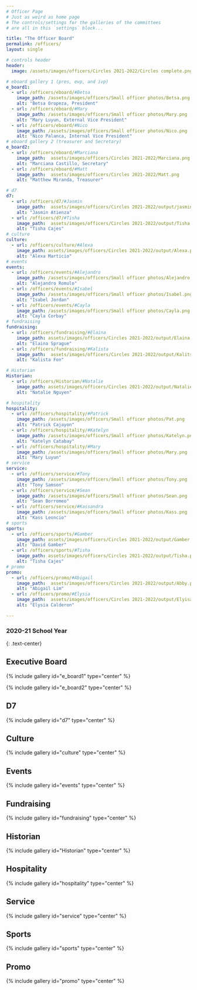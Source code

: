 ```yaml
---
# Officer Page
# Just as weird as home page
# The controls/settings for the galleries of the committees
# are all in this `settings` block...

title: "The Officer Board"
permalink: /officers/
layout: single

# controls header
header:
  image: /assets/images/officers/Circles 2021-2022/Circles complete.png

# eboard gallery 1 (pres, evp, and ivp)
e_board1:
  - url: /officers/eboard/#Betsa
    image_path: /assets/images/officers/Small officer photos/Betsa.png
    alt: "Betsa Oropeza, President"
  - url: /officers/eboard/#Mary
    image_path: /assets/images/officers/Small officer photos/Mary.png
    alt: "Mary Luyun, External Vice President"
  - url: /officers/eboard/#Nico
    image_path: /assets/images/officers/Small officer photos/Nico.png
    alt: "Nico Palanca, Internal Vice President"
# eboard gallery 2 (treasurer and Secretary)
e_board2:
  - url: /officers/eboard/#Marciana
    image_path:  assets/images/officers/Circles 2021-2022/Marciana.png
    alt: "Marciana Castillo, Secretary"
  - url: /officers/eboard/#Matt
    image_path:  assets/images/officers/Circles 2021-2022/Matt.png
    alt: "Matthew Miranda, Treasurer"

# d7
d7:
  - url: /officers/d7/#Jasmin
    image_path:  assets/images/officers/Circles 2021-2022/output/jasmin.png
    alt: "Jasmin Atienza"
  - url: /officers/d7/#Tisha
    image_path:  assets/images/officers/Circles 2021-2022/output/Tisha.png
    alt: "Tisha Cajes"
# culture
culture:
  - url: /officers/culture/#Alexa
    image_path: assets/images/officers/Circles 2021-2022/output/Alexa.png
    alt: "Alexa Marticio"
# events
events:
  - url: /officers/events/#Alejandro
    image_path: /assets/images/officers/Small officer photos/Alejandro.png
    alt: "Alejandro Romulo"
  - url: /officers/events/#Isabel
    image_path: /assets/images/officers/Small officer photos/Isabel.png
    alt: "Isabel Jordan"
  - url: /officers/events/#Cayla
    image_path: /assets/images/officers/Small officer photos/Cayla.png
    alt: "Cayla Corbay"
# fundraising
fundraising:
  - url: /officers/fundraising/#Elaina
    image_path: assets/images/officers/Circles 2021-2022/output/Elaina.png
    alt: "Elaina Sprague"
  - url: /officers/fundraising/#Kalista
    image_path:  assets/images/officers/Circles 2021-2022/output/Kalitsa.png
    alt: "Kalista Fon"

# Historian
Historian:
  - url: /officers/Historian/#Natalie
    image_path: assets/images/officers/Circles 2021-2022/output/Natalie.png
    alt: "Natalie Nguyen"

# hospitality
hospitality:
  - url: /officers/hospitality/#Patrick
    image_path: /assets/images/officers/Small officer photos/Pat.png
    alt: "Patrick Cajayon"
  - url: /officers/hospitality/#Katelyn
    image_path: /assets/images/officers/Small officer photos/Katelyn.png
    alt: "Katelyn Catabay"
  - url: /officers/hospitality/#Mary
    image_path: /assets/images/officers/Small officer photos/Mary.png
    alt: "Mary Luyun"
# service
service:
  - url: /officers/service/#Tony
    image_path: /assets/images/officers/Small officer photos/Tony.png
    alt: "Tony Samson"
  - url: /officers/service/#Sean
    image_path: /assets/images/officers/Small officer photos/Sean.png
    alt: "Sean Borromeo"
  - url: /officers/service/#Kassandra
    image_path: /assets/images/officers/Small officer photos/Kass.png
    alt: "Kass Leoncio"
# sports
sports:
  - url: /officers/sports/#Gamber
    image_path: assets/images/officers/Circles 2021-2022/output/Gamber.png
    alt: "David Gamber"
  - url: /officers/sports/#Tisha
    image_path: assets/images/officers/Circles 2021-2022/output/Tisha.png
    alt: "Tisha Cajes"
# promo
promo:
  - url: /officers/promo/#Abigail
    image_path:  assets/images/officers/Circles 2021-2022/output/Abby.png
    alt: "Abigail Lim"
  - url: /officers/promo/#Elysia
    image_path:  assets/images/officers/Circles 2021-2022/output/Elyisa.png
    alt: "Elysia Calderon"

---
```


<!--
	this shouldn't need modification,
	unless you want to play with the
	layout!
  -->

### 2020-21 School Year
{: .text-center}

## Executive Board

{% include gallery id="e_board1" type="center" %}

{% include gallery id="e_board2" type="center" %}

## D7

{% include gallery id="d7" type="center" %}

## Culture

{% include gallery id="culture" type="center" %}

## Events

{% include gallery id="events" type="center" %}

## Fundraising

{% include gallery id="fundraising" type="center" %}

## Historian

{% include gallery id="Historian" type="center" %}

## Hospitality

{% include gallery id="hospitality" type="center" %}

## Service

{% include gallery id="service" type="center" %}

## Sports

{% include gallery id="sports" type="center" %}

## Promo

{% include gallery id="promo" type="center" %}
